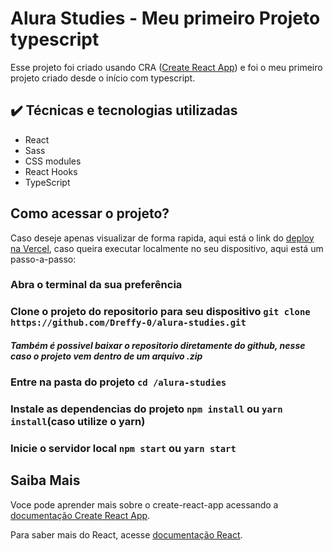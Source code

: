 # Alura Studies - Meu primeiro Projeto typescript

Esse projeto foi criado usando CRA ([Create React App](https://github.com/facebook/create-react-app)) e foi o meu primeiro projeto criado desde o início com typescript.

## :heavy_check_mark: Técnicas e tecnologias utilizadas

- React
- Sass
- CSS modules
- React Hooks
- TypeScript

## Como acessar o projeto?

Caso deseje apenas visualizar de forma rapida, aqui está o link do [deploy na Vercel](https://alura-studies-umber.vercel.app/), caso queira executar localmente no seu dispositivo, aqui está um passo-a-passo:

### Abra o terminal da sua preferência

### Clone o projeto do repositorio para seu dispositivo `git clone https://github.com/Dreffy-0/alura-studies.git`

#### *Também é possivel baixar o repositorio diretamente do github, nesse caso o projeto vem dentro de um arquivo .zip*

### Entre na pasta do projeto `cd /alura-studies`

### Instale as dependencias do projeto `npm install` ou `yarn install`(caso utilize o yarn)

### Inicie o servidor local `npm start` ou `yarn start`

## Saiba Mais

Voce pode aprender mais sobre o create-react-app acessando a [documentação Create React App](https://facebook.github.io/create-react-app/docs/getting-started).

Para saber mais do React, acesse [documentação React](https://reactjs.org/).

<!--
Documentação pessoal
?	syntax class components React

TODO: Criando o botao:
*	interface ButtonProps {
*		children?: React.ReactNode;
*		type?: "button" | "submit" | "reset" | undefined;
*		onClick?: () => void;
*	}

*	class Button extends React.Component<ButtonProps> {
*		render() {
*			const { type = "button", onClick } = this.props;
*			return (
*				<button onClick={onClick} type={type} className={styles.botao}>
*					{this.props.children}
*				</button>
*			);
*		}
*	}

TODO: Criando o formulario:

*	class Formulario extends React.Component<{
*		setTarefas: React.Dispatch<React.SetStateAction<ITarefa[]>>;
*	}> {
*		state = {
*			tarefa: "",
*			tempo: "00:00",
*		};

*		adicionarTarefa(evento: React.FormEvent<HTMLFormElement>) {
*			evento.preventDefault();
*			this.props.setTarefas(tarefasAntigas => [
*				...tarefasAntigas,
*				{
*					...this.state,
*					selecionado: false,
*					completado: false,
*					id: uuidv4(),
*				},
*			]);
*			this.setState({
*				tarefa: "",
*				tempo: "00:00",
*			});
*		}

*		render(): React.ReactNode {
*			return (
*				<form
*					className={styles.novaTarefa}
*					onSubmit={this.adicionarTarefa.bind(this)}
*				>
*					<div className={styles.inputContainer}>
*						<label>Tarefa</label>
*						<input
*							type="text"
*							name="tarefa"
*							value={this.state.tarefa}
*							onChange={evento =>
*								this.setState({
*									...this.state,
*									tarefa: evento.target.value,
*								})
*							}
*							id="tarefa"
*							placeholder="O que você quer estudar?"
*							required
*						/>
*					</div>
*					<div className={styles.inputContainer}>
*						<label>Tempo</label>
*						<input
*							type="time"
*							step="1"
*							name="tempo"
*							value={this.state.tempo}
*							onChange={evento =>
*								this.setState({
*									...this.state,
*									tempo: evento.target.value,
*								})
*							}
*							id="tempo"
*							min="00:00:00"
*							max="01:30:00"
*							required
*						/>
*					</div>
*					<Button type="submit">adicionar</Button>
*				</form>
*			);
*		}
*	}

 -->
